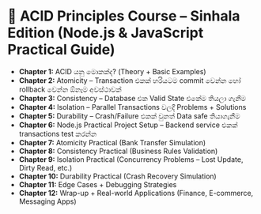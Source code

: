 # 📘 ACID Principles Course – Sinhala Edition (Node.js & JavaScript Practical Guide)

* **Chapter 1:** ACID යනු මොකක්ද? (Theory + Basic Examples)
* **Chapter 2:** Atomicity – Transaction එකක් හරියටම commit වෙන්න හෝ rollback වෙන්න ඕනෑම අවස්ථාවක්
* **Chapter 3:** Consistency – Database එක Valid State එකේම තියලා ගැනීම
* **Chapter 4:** Isolation – Parallel Transactions වලදී Problems + Solutions
* **Chapter 5:** Durability – Crash/Failure එකක් වුනත් Data safe තියාගැනීම
* **Chapter 6:** Node.js Practical Project Setup – Backend service එකක් transactions test කරන්න
* **Chapter 7:** Atomicity Practical (Bank Transfer Simulation)
* **Chapter 8:** Consistency Practical (Business Rules Validation)
* **Chapter 9:** Isolation Practical (Concurrency Problems – Lost Update, Dirty Read, etc.)
* **Chapter 10:** Durability Practical (Crash Recovery Simulation)
* **Chapter 11:** Edge Cases + Debugging Strategies
* **Chapter 12:** Wrap-up + Real-world Applications (Finance, E-commerce, Messaging Apps)

